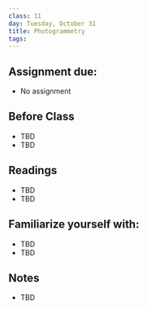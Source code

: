 ```yaml
---
class: 11
day: Tuesday, October 31
title: Photogrammetry
tags: 
---
```


## Assignment due: 
- No assignment 

## Before Class 
- TBD 
- TBD 

## Readings 
- TBD 
- TBD 

## Familiarize yourself with: 
- TBD 
- TBD 

## Notes 
- TBD